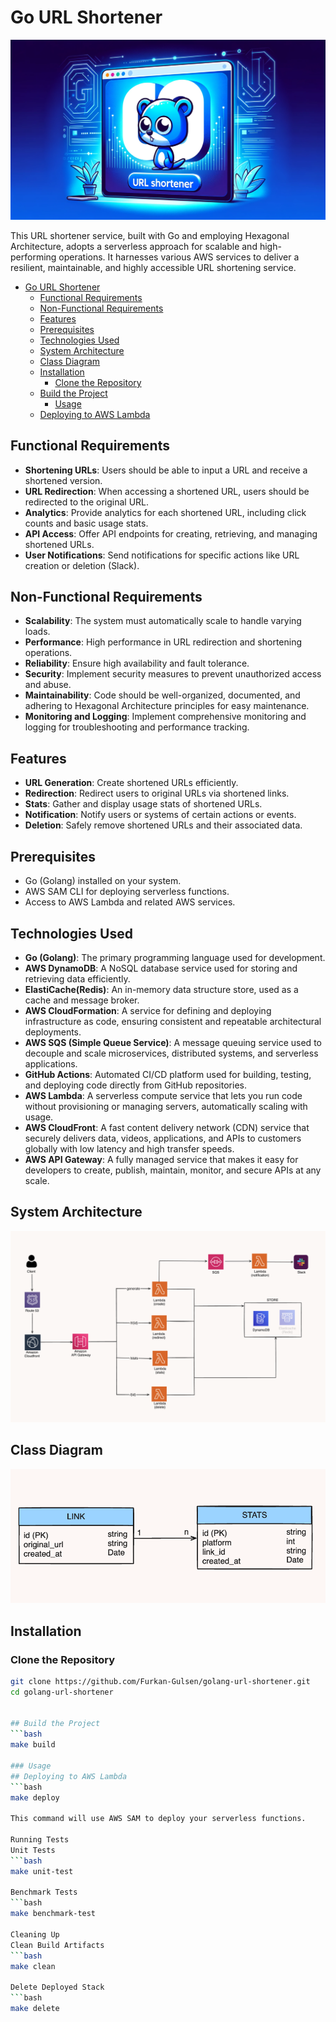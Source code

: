 # Go URL Shortener

![Cover](./assets/cover.png)

This URL shortener service, built with Go and employing Hexagonal Architecture, adopts a serverless approach for scalable and high-performing operations. It harnesses various AWS services to deliver a resilient, maintainable, and highly accessible URL shortening service.

- [Go URL Shortener](#go-url-shortener)
  - [Functional Requirements](#functional-requirements)
  - [Non-Functional Requirements](#non-functional-requirements)
  - [Features](#features)
  - [Prerequisites](#prerequisites)
  - [Technologies Used](#technologies-used)
  - [System Architecture](#system-architecture)
  - [Class Diagram](#class-diagram)
  - [Installation](#installation)
    - [Clone the Repository](#clone-the-repository)
  - [Build the Project](#build-the-project)
    - [Usage](#usage)
  - [Deploying to AWS Lambda](#deploying-to-aws-lambda)

## Functional Requirements

- **Shortening URLs**: Users should be able to input a URL and receive a shortened version.
- **URL Redirection**: When accessing a shortened URL, users should be redirected to the original URL.
- **Analytics**: Provide analytics for each shortened URL, including click counts and basic usage stats.
- **API Access**: Offer API endpoints for creating, retrieving, and managing shortened URLs.
- **User Notifications**: Send notifications for specific actions like URL creation or deletion (Slack).

## Non-Functional Requirements

- **Scalability**: The system must automatically scale to handle varying loads.
- **Performance**: High performance in URL redirection and shortening operations.
- **Reliability**: Ensure high availability and fault tolerance.
- **Security**: Implement security measures to prevent unauthorized access and abuse.
- **Maintainability**: Code should be well-organized, documented, and adhering to Hexagonal Architecture principles for easy maintenance.
- **Monitoring and Logging**: Implement comprehensive monitoring and logging for troubleshooting and performance tracking.

## Features

- **URL Generation**: Create shortened URLs efficiently.
- **Redirection**: Redirect users to original URLs via shortened links.
- **Stats**: Gather and display usage stats of shortened URLs.
- **Notification**: Notify users or systems of certain actions or events.
- **Deletion**: Safely remove shortened URLs and their associated data.

## Prerequisites

- Go (Golang) installed on your system.
- AWS SAM CLI for deploying serverless functions.
- Access to AWS Lambda and related AWS services.

## Technologies Used

- **Go (Golang)**: The primary programming language used for development.
- **AWS DynamoDB**: A NoSQL database service used for storing and retrieving data efficiently.
- **ElastiCache(Redis)**: An in-memory data structure store, used as a cache and message broker.
- **AWS CloudFormation**: A service for defining and deploying infrastructure as code, ensuring consistent and repeatable architectural deployments.
- **AWS SQS (Simple Queue Service)**: A message queuing service used to decouple and scale microservices, distributed systems, and serverless applications.
- **GitHub Actions**: Automated CI/CD platform used for building, testing, and deploying code directly from GitHub repositories.
- **AWS Lambda**: A serverless compute service that lets you run code without provisioning or managing servers, automatically scaling with usage.
- **AWS CloudFront**: A fast content delivery network (CDN) service that securely delivers data, videos, applications, and APIs to customers globally with low latency and high transfer speeds.
- **AWS API Gateway**: A fully managed service that makes it easy for developers to create, publish, maintain, monitor, and secure APIs at any scale.

## System Architecture

![System Design](./assets/system_design.png)

## Class Diagram

![Class Diagram](./assets/class_diagram.png)

## Installation

### Clone the Repository

```bash
git clone https://github.com/Furkan-Gulsen/golang-url-shortener.git
cd golang-url-shortener


## Build the Project
```bash
make build

### Usage
## Deploying to AWS Lambda
```bash
make deploy

This command will use AWS SAM to deploy your serverless functions.

Running Tests
Unit Tests
```bash
make unit-test

Benchmark Tests
```bash
make benchmark-test

Cleaning Up
Clean Build Artifacts
```bash
make clean

Delete Deployed Stack
```bash
make delete
